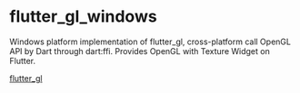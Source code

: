 # flutter_gl_windows

Windows platform implementation of flutter_gl, cross-platform call OpenGL API by Dart through dart:ffi. Provides OpenGL with Texture Widget on Flutter. 


[flutter_gl](https://github.com/wasabia/flutter_gl)

